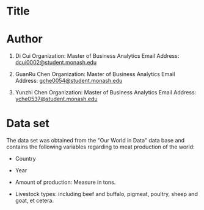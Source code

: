 # Title

# Author

1. Di Cui
   Organization: Master of Business Analytics
   Email Address: dcui0002@student.monash.edu

2. GuanRu Chen
   Organization: Master of Business Analytics
   Email Address: gche0054@student.monash.edu
3. Yunzhi Chen
   Organization: Master of Business Analytics
   Email Address: yche0537@student.monash.edu

# Data set

The data set was obtained from the "Our World in Data" data base and contains the following variables regarding to meat production of the world:

* Country

* Year

* Amount of production: Measure in tons.

* Livestock types: including beef and buffalo, pigmeat, poultry, sheep and goat, et cetera.


